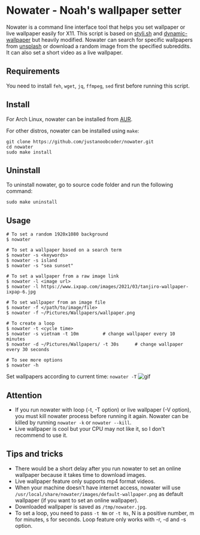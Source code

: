 # Nowater - Noah's wallpaper setter
Nowater is a command line interface tool that helps you set wallpaper or live wallpaper easily for X11. This script is based on [styli.sh](https://github.com/thevinter/styli.sh) and [dynamic-wallpaper](https://github.com/adi1090x/dynamic-wallpaper) but heavily modified. Nowater can search for specific wallpapers from [unsplash](https://unsplash.com/) or download a random image from the specified subreddits. It can also set a short video as a live wallpaper.

## Requirements
You need to install `feh`, `wget`, `jq`, `ffmpeg`, `sed` first before running this script.

## Install
For Arch Linux, nowater can be installed from [AUR](https://aur.archlinux.org/packages/nowater/).

For other distros, nowater can be installed using `make`:
```
git clone https://github.com/justanoobcoder/nowater.git
cd nowater
sudo make install
```

## Uninstall
To uninstall nowater, go to source code folder and run the following command:
```
sudo make uninstall
```

## Usage
```
# To set a random 1920x1080 background
$ nowater

# To set a wallpaper based on a search term
$ nowater -s <keywords>
$ nowater -s island
$ nowater -s "sea sunset"

# To set a wallpaper from a raw image link
$ nowater -l <image url>
$ nowater -l https://www.ixpap.com/images/2021/03/tanjiro-wallpaper-ixpap-6.jpg

# To set wallpaper from an image file
$ nowater -f </path/to/image/file>
$ nowater -f ~/Pictures/Wallpapers/wallpaper.png

# To create a loop
$ nowater -t <cycle time>
$ nowater -s vietnam -t 10m         # change wallpaper every 10 minutes
$ nowater -d ~/Pictures/Wallpapers/ -t 30s      # change wallpaper every 30 seconds

# To see more options
$ nowater -h
```
Set wallpapers according to current time: `nowater -T`
![gif](https://raw.githubusercontent.com/justanoobcoder/files/master/nowater/nowater.gif)

## Attention
- If you run nowater with loop (-t, -T option) or live wallpaper (-V option), you must kill nowater process before running it again. Nowater can be killed by running `nowater -k` or `nowater --kill`.
- Live wallpaper is cool but your CPU may not like it, so I don't recommend to use it.

## Tips and tricks
- There would be a short delay after you run nowater to set an online wallpaper because it takes time to download images.
- Live wallpaper feature only supports mp4 format videos.
- When your machine doesn't have internet access, nowater will use `/usr/local/share/nowater/images/default-wallpaper.png` as default wallpaper (if you want to set an online wallpaper).
- Downloaded wallpaper is saved as `/tmp/nowater.jpg`.
- To set a loop, you need to pass `-t Nm` or `-t Ns`, N is a positive number, m for minutes, s for seconds. Loop feature only works with -r, -d and -s option.
